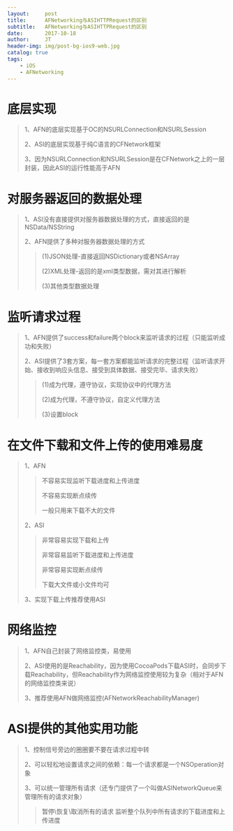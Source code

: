 ```yaml
---
layout:     post
title:      AFNetworking与ASIHTTPRequest的区别
subtitle:   AFNetworking与ASIHTTPRequest的区别
date:       2017-10-18
author:     JT
header-img: img/post-bg-ios9-web.jpg
catalog: true
tags:
    - iOS
    - AFNetworking
---
```

# 底层实现

> 1、AFN的底层实现基于OC的NSURLConnection和NSURLSession
> 
> 2、ASI的底层实现基于纯C语言的CFNetwork框架
> 
> 3、因为NSURLConnection和NSURLSession是在CFNetwork之上的一层封装，因此ASI的运行性能高于AFN

# 对服务器返回的数据处理

> 1、ASI没有直接提供对服务器数据处理的方式，直接返回的是NSData/NSString
> 
> 2、AFN提供了多种对服务器数据处理的方式 
>> (1)JSON处理-直接返回NSDictionary或者NSArray
>> 
>> (2)XML处理-返回的是xml类型数据，需对其进行解析 
>> 
>> (3)其他类型数据处理

# 监听请求过程

> 1、AFN提供了success和failure两个block来监听请求的过程（只能监听成功和失败）
> 
> 2、ASI提供了3套方案，每一套方案都能监听请求的完整过程（监听请求开始、接收到响应头信息、接受到具体数据、接受完毕、请求失败）
>>(1)成为代理，遵守协议，实现协议中的代理方法
>>
>>(2)成为代理，不遵守协议，自定义代理方法 
>>
>>(3)设置block

# 在文件下载和文件上传的使用难易度

> 1、AFN
>> 不容易实现监听下载进度和上传进度
>> 
>> 不容易实现断点续传 
>> 
>> 一般只用来下载不大的文件
>
> 2、ASI 
>> 非常容易实现下载和上传 
>> 
>> 非常容易监听下载进度和上传进度
>> 
>> 非常容易实现断点续传
>> 
>> 下载大文件或小文件均可 
>
> 3、实现下载上传推荐使用ASI

# 网络监控

> 1、AFN自己封装了网络监控类，易使用
> 
> 2、ASI使用的是Reachability，因为使用CocoaPods下载ASI时，会同步下载Reachability，但Reachability作为网络监控使用较为复杂（相对于AFN的网络监控类来说） 
> 
> 3、推荐使用AFN做网络监控(AFNetworkReachabilityManager)

# ASI提供的其他实用功能

> 1、控制信号旁边的圈圈要不要在请求过程中转
> 
> 2、可以轻松地设置请求之间的依赖：每一个请求都是一个NSOperation对象
> 
> 3、可以统一管理所有请求（还专门提供了一个叫做ASINetworkQueue来管理所有的请求对象）
>> 暂停\恢复\取消所有的请求
>> 监听整个队列中所有请求的下载进度和上传进度
